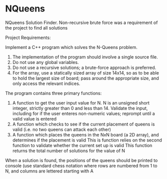 # NQueens
NQueens Solution Finder. Non-recursive brute force was a requirement of the project to find all solutions

Project Requirements:

Implement a C++ program which solves the N-Queens problem.

1. The implementation of the program should involve a single source file.
2. Do not use any global variables.
3. Do not use a recursive solutions; a brute-force approach is preferred.
4. For the array, use a statically sized array of size 14x14, so as to be able to hold the largest size of board; pass around the appropriate size, and only access the relevant indices.

The program contains three primary functions:
1. A function to get the user input value for N. N is an unsigned short integer, strictly greater than 0 and less than 14. Validate the input, including for if the user enteres non-numeric values; reprompt until a valid value is entered
2. A function which checks to see if the current placement of queens is valid (i.e. no two queens can attack each other)
3. A function which places the queens in the NxN board (a 2D array), and determines if the placement is valid This is function relies on the second function to validate whether the current set up is valid This function returns the total number of solutions for the value of N

When a solution is found, the positions of the queens should be printed to console (use standard chess notation where rows are numbered from 1 to N, and columns are lettered starting with A
